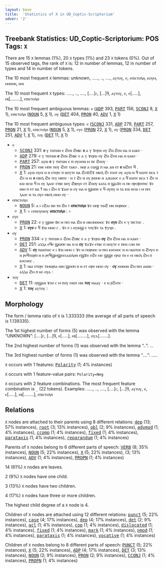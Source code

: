 ```yaml
---
layout: base
title:  'Statistics of X in UD_Coptic-Scriptorium'
udver: '2'
---
```


## Treebank Statistics: UD_Coptic-Scriptorium: POS Tags: `X`

There are 15 `X` lemmas (1%), 20 `X` types (1%) and 23 `X` tokens (0%).
Out of 15 observed tags, the rank of `X` is: 12 in number of lemmas, 12 in number of types and 14 in number of tokens.

The 10 most frequent `X` lemmas: unknown, ....., .., ...., ⲁⲩⲧⲟⲩ, ⲉ, ⲉⲡⲓⲥⲧⲟⲗⲏ, ⲕⲟⲩⲙ, ⲙⲟⲛⲟⲛ, ⲛⲟⲓ

The 10 most frequent `X` types:  ....., .., ...., [....]ⲥ, [...]ϥ̣, ⲁⲩⲧⲟⲩ, ⲉ, ⲉ[.....], ⲉⲃ[........], ⲉⲡⲓⲥⲧⲟⲗⲏ

The 10 most frequent ambiguous lemmas: ⲉ (<tt><a href="cop_scriptorium-pos-ADP.html">ADP</a></tt> 393, <tt><a href="cop_scriptorium-pos-PART.html">PART</a></tt> 156, <tt><a href="cop_scriptorium-pos-SCONJ.html">SCONJ</a></tt> 8, <tt><a href="cop_scriptorium-pos-X.html">X</a></tt> 1), ⲉⲡⲓⲥⲧⲟⲗⲏ (<tt><a href="cop_scriptorium-pos-NOUN.html">NOUN</a></tt> 5, <tt><a href="cop_scriptorium-pos-X.html">X</a></tt> 1), ⲟⲩ (<tt><a href="cop_scriptorium-pos-DET.html">DET</a></tt> 404, <tt><a href="cop_scriptorium-pos-PRON.html">PRON</a></tt> 40, <tt><a href="cop_scriptorium-pos-ADV.html">ADV</a></tt> 1, <tt><a href="cop_scriptorium-pos-X.html">X</a></tt> 1)

The 10 most frequent ambiguous types:  ⲉ (<tt><a href="cop_scriptorium-pos-SCONJ.html">SCONJ</a></tt> 331, <tt><a href="cop_scriptorium-pos-ADP.html">ADP</a></tt> 279, <tt><a href="cop_scriptorium-pos-PART.html">PART</a></tt> 257, <tt><a href="cop_scriptorium-pos-PRON.html">PRON</a></tt> 21, <tt><a href="cop_scriptorium-pos-X.html">X</a></tt> 1), ⲉⲡⲓⲥⲧⲟⲗⲏ (<tt><a href="cop_scriptorium-pos-NOUN.html">NOUN</a></tt> 5, <tt><a href="cop_scriptorium-pos-X.html">X</a></tt> 1), ⲉⲩⲉ (<tt><a href="cop_scriptorium-pos-PRON.html">PRON</a></tt> 22, <tt><a href="cop_scriptorium-pos-X.html">X</a></tt> 1), ⲟⲩ (<tt><a href="cop_scriptorium-pos-PRON.html">PRON</a></tt> 334, <tt><a href="cop_scriptorium-pos-DET.html">DET</a></tt> 251, <tt><a href="cop_scriptorium-pos-ADV.html">ADV</a></tt> 1, <tt><a href="cop_scriptorium-pos-X.html">X</a></tt> 1), ⲧⲟⲩ (<tt><a href="cop_scriptorium-pos-DET.html">DET</a></tt> 11, <tt><a href="cop_scriptorium-pos-X.html">X</a></tt> 1)


* ⲉ
  * <tt><a href="cop_scriptorium-pos-SCONJ.html">SCONJ</a></tt> 331: <b>ⲉ</b> ⲩ ⲧⲛⲧⲱⲛ ⲉ ϩⲉⲛ ϩⲏⲃⲥ <b>ⲉ</b> ⲁ ⲩ ϫⲉⲣⲱ ⲟⲩ ϩⲛ ϩⲉⲛ ⲙⲁ ⲛ ⲕⲁⲕⲉ ·
  * <tt><a href="cop_scriptorium-pos-ADP.html">ADP</a></tt> 279: ⲉ ⲩ ⲧⲛⲧⲱⲛ <b>ⲉ</b> ϩⲉⲛ ϩⲏⲃⲥ ⲉ ⲁ ⲩ ϫⲉⲣⲱ ⲟⲩ ϩⲛ ϩⲉⲛ ⲙⲁ ⲛ ⲕⲁⲕⲉ ·
  * <tt><a href="cop_scriptorium-pos-PART.html">PART</a></tt> 257: ⲁⲩⲱ <b>ⲉ</b> ⲩ ⲧⲛⲧⲱⲛ ⲉ ⲡ ⲟⲩⲟⲉⲓⲛ ⲙ ⲡⲉ ϩⲟⲟⲩ ·
  * <tt><a href="cop_scriptorium-pos-PRON.html">PRON</a></tt> 21: ⲉⲛⲉ ⲙⲡⲉ ⲡⲟⲩ ϩⲏⲧ ⲧⲁⲕⲟ . ⲛⲉⲣ ⲁ ⲥⲱϣ ⲡ ⲙⲁ ⲁⲛ ⲉⲧ <b>ⲉ</b> ⲛϩⲏⲧ ϥ .
  * <tt><a href="cop_scriptorium-pos-X.html">X</a></tt> 1: ⲁⲩⲱ ⲟⲩⲟⲓ ⲛ ⲛ ⲉⲧⲉⲣⲉ ⲡ ⲛⲟⲩⲧⲉ ⲛⲁ ϩⲟϫϩϫ ⲉⲃⲟⲗ ϩⲓ ⲧⲟⲟⲧ ⲟⲩ ⲁⲩⲱ ⲛ ϥ ⲕⲱⲧⲉ ⲛⲥⲁ ⲧ ϩⲉ ⲛ ⲉⲓ <b>ⲉ</b> ⲉⲃⲟⲗ ϩⲛ ⲧⲉⲩ ⲙⲏⲧⲉ · ⲛ ⲧ ϩⲉ ⲛ ⲟⲩ ⲣⲱⲙⲉ ⲛ ⲇⲓⲕⲁⲓⲟⲥ ⲉ ⲁ ϥ ⲕⲱⲧⲉ ⲛⲥⲁ ⲧ ϩⲉ ⲛ ⲕⲱ ⲛⲥⲱ ϥ ⲛ ⲟⲩ ⲗⲁⲟⲥ ⲉⲧⲃⲉ ⲛⲉⲩ ϩⲃⲏⲩⲉ ⲉⲧ ϩⲟⲟⲩ ⲕⲁⲧⲁ ⲡ ϣⲁϫⲉ ⲙ ⲡⲉ ⲡⲣⲟⲫⲏⲧⲏⲥ ϫⲉ ⲛⲓⲙ ⲡ ⲉⲧ ⲛⲁ ϯ ⲛⲁ ⲓ ϩⲙ ⲡ ϫⲁⲓⲉ ⲛ ⲟⲩ ⲙⲁ ⲛ ϣⲱⲡⲉ ⲉ ϥ ⲟⲩⲏⲩ ⲛ ⲧⲁ ⲕⲱ ⲛⲥⲱ ⲓ ⲙ ⲡⲉⲓ ⲗⲁⲟⲥ ⲛ ⲧⲁ ⲟⲩⲉ ⲉⲃⲟⲗ ⲙⲙⲟ ⲟⲩ ·
* ⲉⲡⲓⲥⲧⲟⲗⲏ
  * <tt><a href="cop_scriptorium-pos-NOUN.html">NOUN</a></tt> 5: ⲁ ⲓ ⲥϩⲁⲓ ⲛⲏ ⲧⲛ ϩⲛ ⲧ <b>ⲉⲡⲓⲥⲧⲟⲗⲏ</b> ϫⲉ ⲙⲡⲣ ⲧⲱϩ ⲙⲛ ⲡⲟⲣⲛⲟⲥ .
  * <tt><a href="cop_scriptorium-pos-X.html">X</a></tt> 1: ⳾ ⲥⲉⲛⲟⲩⲑⲓⲟⲩ <b>ⲉⲡⲓⲥⲧⲟⲗⲏ</b> : ⳾
* ⲉⲩⲉ
  * <tt><a href="cop_scriptorium-pos-PRON.html">PRON</a></tt> 22: ⲉ ⲩ ϣⲓⲛⲉ ϭⲉ ⲙ ⲡⲉⲓ ⲙⲁ ϩⲛ ⲛ ⲟⲓⲕⲟⲛⲟⲙⲟⲥ ϫⲉ <b>ⲉⲩⲉ</b> ϩⲉ ⲉ ⲩ ⲡⲓⲥⲧⲟⲥ .
  * <tt><a href="cop_scriptorium-pos-X.html">X</a></tt> 1: <b>ⲉⲩⲉ</b> ⲉ ϥ ϫⲱ ⲙⲙⲟ ⲥ . ϫⲉ ⲉ ⲓ ⲟⲩⲱϣ ⲉ ⲧⲟⲩϫⲉ ⲧⲁ ⲯⲩⲭⲏ .
* ⲟⲩ
  * <tt><a href="cop_scriptorium-pos-PRON.html">PRON</a></tt> 334: ⲉ ⲩ ⲧⲛⲧⲱⲛ ⲉ ϩⲉⲛ ϩⲏⲃⲥ ⲉ ⲁ ⲩ ϫⲉⲣⲱ <b>ⲟⲩ</b> ϩⲛ ϩⲉⲛ ⲙⲁ ⲛ ⲕⲁⲕⲉ ·
  * <tt><a href="cop_scriptorium-pos-DET.html">DET</a></tt> 251: ⲁⲗⲗⲁ ⲉϥⲉ ϣⲱⲡⲉ ⲛⲁ ⲛ ⲛ <b>ⲟⲩ</b> ϫⲁϫⲉ ⲉⲧⲃⲉ ⲡ ⲛⲟⲩⲧⲉ ⲉ ⲡⲉⲛ ⲥⲟⲛ ⲡⲉ
  * <tt><a href="cop_scriptorium-pos-ADV.html">ADV</a></tt> 1: <b>ⲟⲩ</b> ⲡⲁⲛⲧⲱⲥ ⲉ ⲓ ϫⲱ ⲙⲙⲟ ⲥ ϫⲉ ⲙ ⲡⲟⲣⲛⲟⲥ ⲙ ⲡⲉⲓ ⲕⲟⲥⲙⲟⲥ ⲏ ⲙ ⲙⲁⲓⲧⲟⲉ ⲛ ϩⲟⲩⲟ ⲏ ⲛ ⲣⲉϥⲧⲱⲣⲡ ⲏ ⲛ ⲣⲉϥϣⲙϣⲉⲉⲓⲇⲱⲗⲟⲛ ⲉϣϫⲉ ⲉϩⲉ ⲉⲓⲉ ϣϣⲉ ⲉⲣⲱ ⲧⲛ ⲉ ⲉⲓ ⲉⲃⲟⲗ ϩⲙ ⲡ ⲕⲟⲥⲙⲟⲥ .
  * <tt><a href="cop_scriptorium-pos-X.html">X</a></tt> 1: ⲛⲁⲓ ⲉⲧⲉⲣⲉ ⲧⲓⲙⲱⲣⲓⲁ ⲛⲓⲙ ϣⲟⲟⲡ ⲛ ⲛ ⲉⲧ ⲉⲓⲣⲉ ⲙⲙⲟ ⲟⲩ · <b>ⲟⲩ</b> ⲙⲟⲛⲟⲛ ϩⲙ ⲡⲉⲓ ⲁⲓⲱⲛ · ⲁⲗⲗⲁ ϩⲙ ⲡ ⲕⲉ ⲟⲩⲁ :
* ⲧⲟⲩ
  * <tt><a href="cop_scriptorium-pos-DET.html">DET</a></tt> 11: ⲉⲣϣⲁⲛ ϫⲟⲟ ⲥ ⲙ ⲡⲟⲩ ⲉⲓⲱⲧ ⲙⲛ <b>ⲧⲟⲩ</b> ⲙⲁⲁⲩ · ⲉ ⲛ ⲣϩⲟⲧⲉ ·
  * <tt><a href="cop_scriptorium-pos-X.html">X</a></tt> 1: <b>ⲧⲟⲩ</b> ⲁⲩⲧⲟⲩ :

## Morphology

The form / lemma ratio of `X` is 1.333333 (the average of all parts of speech is 1.139335).

The 1st highest number of forms (5) was observed with the lemma “UNKNOWN”: [....]ⲥ, [...]ϥ̣, ⲉ[.....], ⲉⲃ[........], ⲟⲩⲇ[.......].

The 2nd highest number of forms (1) was observed with the lemma “..”: ...

The 3rd highest number of forms (1) was observed with the lemma “....”: .....

`X` occurs with 1 features: <tt><a href="cop_scriptorium-feat-Polarity.html">Polarity</a></tt> (1; 4% instances)

`X` occurs with 1 feature-value pairs: `Polarity=Neg`

`X` occurs with 2 feature combinations.
The most frequent feature combination is `_` (22 tokens).
Examples: ....., .., ...., [....]ⲥ, [...]ϥ̣, ⲁⲩⲧⲟⲩ, ⲉ, ⲉ[.....], ⲉⲃ[........], ⲉⲡⲓⲥⲧⲟⲗⲏ


## Relations

`X` nodes are attached to their parents using 8 different relations: <tt><a href="cop_scriptorium-dep-dep.html">dep</a></tt> (13; 57% instances), <tt><a href="cop_scriptorium-dep-root.html">root</a></tt> (3; 13% instances), <tt><a href="cop_scriptorium-dep-obl.html">obl</a></tt> (2; 9% instances), <tt><a href="cop_scriptorium-dep-advmod.html">advmod</a></tt> (1; 4% instances), <tt><a href="cop_scriptorium-dep-ccomp.html">ccomp</a></tt> (1; 4% instances), <tt><a href="cop_scriptorium-dep-fixed.html">fixed</a></tt> (1; 4% instances), <tt><a href="cop_scriptorium-dep-parataxis.html">parataxis</a></tt> (1; 4% instances), <tt><a href="cop_scriptorium-dep-reparandum.html">reparandum</a></tt> (1; 4% instances)

Parents of `X` nodes belong to 6 different parts of speech: <tt><a href="cop_scriptorium-pos-VERB.html">VERB</a></tt> (8; 35% instances), <tt><a href="cop_scriptorium-pos-NOUN.html">NOUN</a></tt> (5; 22% instances), <tt><a href="cop_scriptorium-pos-X.html">X</a></tt> (5; 22% instances),  (3; 13% instances), <tt><a href="cop_scriptorium-pos-ADV.html">ADV</a></tt> (1; 4% instances), <tt><a href="cop_scriptorium-pos-PROPN.html">PROPN</a></tt> (1; 4% instances)

14 (61%) `X` nodes are leaves.

2 (9%) `X` nodes have one child.

3 (13%) `X` nodes have two children.

4 (17%) `X` nodes have three or more children.

The highest child degree of a `X` node is 4.

Children of `X` nodes are attached using 12 different relations: <tt><a href="cop_scriptorium-dep-punct.html">punct</a></tt> (5; 22% instances), <tt><a href="cop_scriptorium-dep-case.html">case</a></tt> (4; 17% instances), <tt><a href="cop_scriptorium-dep-dep.html">dep</a></tt> (4; 17% instances), <tt><a href="cop_scriptorium-dep-det.html">det</a></tt> (2; 9% instances), <tt><a href="cop_scriptorium-dep-acl.html">acl</a></tt> (1; 4% instances), <tt><a href="cop_scriptorium-dep-cop.html">cop</a></tt> (1; 4% instances), <tt><a href="cop_scriptorium-dep-dislocated.html">dislocated</a></tt> (1; 4% instances), <tt><a href="cop_scriptorium-dep-fixed.html">fixed</a></tt> (1; 4% instances), <tt><a href="cop_scriptorium-dep-mark.html">mark</a></tt> (1; 4% instances), <tt><a href="cop_scriptorium-dep-nmod.html">nmod</a></tt> (1; 4% instances), <tt><a href="cop_scriptorium-dep-parataxis.html">parataxis</a></tt> (1; 4% instances), <tt><a href="cop_scriptorium-dep-vocative.html">vocative</a></tt> (1; 4% instances)

Children of `X` nodes belong to 8 different parts of speech: <tt><a href="cop_scriptorium-pos-PUNCT.html">PUNCT</a></tt> (5; 22% instances), <tt><a href="cop_scriptorium-pos-X.html">X</a></tt> (5; 22% instances), <tt><a href="cop_scriptorium-pos-ADP.html">ADP</a></tt> (4; 17% instances), <tt><a href="cop_scriptorium-pos-DET.html">DET</a></tt> (3; 13% instances), <tt><a href="cop_scriptorium-pos-NOUN.html">NOUN</a></tt> (2; 9% instances), <tt><a href="cop_scriptorium-pos-PRON.html">PRON</a></tt> (2; 9% instances), <tt><a href="cop_scriptorium-pos-CCONJ.html">CCONJ</a></tt> (1; 4% instances), <tt><a href="cop_scriptorium-pos-PROPN.html">PROPN</a></tt> (1; 4% instances)

